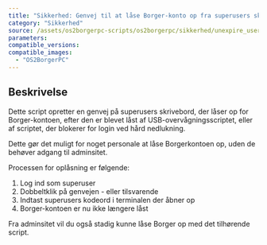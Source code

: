```yaml
---
title: "Sikkerhed: Genvej til at låse Borger-konto op fra superusers skrivebord"
category: "Sikkerhed"
source: /assets/os2borgerpc-scripts/os2borgerpc/sikkerhed/unexpire_user_superuser_shortcut.sh
parameters:
compatible_versions:
compatible_images:
  - "OS2BorgerPC"
---
```


## Beskrivelse
Dette script opretter en genvej på superusers skrivebord, der låser op for Borger-kontoen, efter den er blevet låst af USB-overvågningsscriptet, eller af scriptet, der blokerer for login ved hård nedlukning.

Dette gør det muligt for noget personale at låse Borgerkontoen op, uden de behøver adgang til adminsitet.

Processen for oplåsning er følgende:
1. Log ind som superuser
2. Dobbeltklik på genvejen - eller tilsvarende
3. Indtast superusers kodeord i terminalen der åbner op
4. Borger-kontoen er nu ikke længere låst

Fra adminsitet vil du også stadig kunne låse Borger op med det tilhørende script.